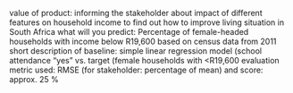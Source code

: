 value of product: informing the stakeholder about impact of different features on household income to find out how to improve living situation in South Africa
what will you predict: Percentage of female-headed households with income below R19,600
based on census data from 2011
short description of baseline: simple linear regression model (school attendance “yes” vs. target (female households with <R19,600
evaluation metric used: RMSE (for stakeholder: percentage of mean)
and score:  approx. 25 %
